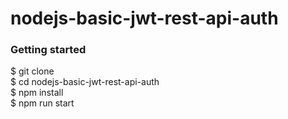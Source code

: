 # nodejs-basic-jwt-rest-api-auth

<h3>Getting started </h3>
$ git clone <this_repo_url><br />
$ cd nodejs-basic-jwt-rest-api-auth<br />
$ npm install<br />
$ npm run start<br />
